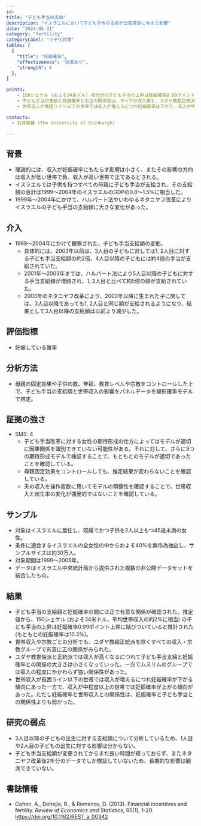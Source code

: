 ```yaml
---
id: 
title: "子ども手当の支給"
description: "イスラエルにおいて子ども手当の支給が出産意欲に与えた影響"
date: "2024-05-31"
category: "fertility"
categoryLabel: "少子化対策"
tables: [
  {
    "title": "妊娠確率",
    "effectiveness": "効果あり",
    "strength": 4
  },
]

points:
    - 150シェケル (およそ34米ドル) 相当分の子ども手当の上昇は妊娠確率0.99ポイント上昇に結びついていると推計された。
    - 子ども手当の支給と妊娠確率との正の関係性は、すべての収入層と、ユダヤ教超正統派を除くすべての宗教グループで確認された。
    - 世帯収入が貧困ライン以下の世帯では収入が増えるにつれ妊娠確率は下がり、収入が中程度以上の世帯では上がる傾向にあった。ただし妊娠確率への世帯収入の影響は、子ども手当の影響よりも小さかった。

contacts:
  - 石井俊輔 (The University of Edinburgh)

---
```


## 背景
- 理論的には、収入が妊娠確率にもたらす影響は小さく、またその影響の方向は収入が低い世帯で負、収入が高い世帯で正であるとされる。
- イスラエルでは子供を持つすべての母親に子ども手当が支給され、その支給額の合計は1999～2004年のイスラエルのGDPの0.8～1.5%に相当した。
- 1999年～2004年にかけて、ハルパート法やいわゆるネタニヤフ改革によりイスラエルの子ども手当の支給額に大きな変化があった。

## 介入
- 1999～2004年にかけて観察された、子ども手当支給額の変動。
  - 具体的には、2003年以前は、3人目の子どもに対しては1, 2人目に対する子ども手当支給額の約2倍、4人目以降の子どもには約4倍の手当が支給されていた。
  - 2001年～2003年までは、ハルパート法により5人目以降の子どもに対する手当支給額が増額され、1, 2人目と比べて約5倍の額が支給されていた。
  - 2003年のネタニヤフ改革により、2003年以降に生まれた子に関しては、3人目以降であっても1, 2人目と同じ額が支給されるようになり、結果として3人目以降の支給額は以前より減少した。

## 評価指標
- 妊娠している確率

## 分析方法
- 母親の固定効果や子供の数、年齢、教育レベルや宗教をコントロールした上で、子ども手当の支給額と世帯収入の影響をパネルデータを線形確率モデルで推定。

## 証拠の強さ
- SMS: 4
  - 子ども手当改革に対する女性の期待形成の仕方によってはモデルが適切に因果関係を識別できていない可能性がある。それに対して、さらに3つの期待形成モデルで検証することで、もともとのモデルが適切であったことを確認している。
  - 母親固定効果をコントロールしても、推定結果が変わらないことを確認している。
  - 夫の収入を操作変数に用いてモデルの頑健性を確認することで、世帯収入と出生率の変化が偶発的ではないことを確認している。

## サンプル
- 対象はイスラエルに居住し、既婚でかつ子供を2人以上もつ45歳未満の女性。
- 条件に適合するイスラエルの全女性の中からおよそ40%を無作為抽出し、サンプルサイズは約30万人。
- 対象期間は1999～2005年。
- データはイスラエル中央統計局から提供された複数の非公開データセットを結合したもの。

## 結果
- 子ども手当の支給額と妊娠確率の間には正で有意な関係が確認された。推定値から、150シェケル (およそ34米ドル、平均世帯収入の約2%に相当) の子ども手当の上昇は妊娠確率0.99ポイント上昇に結びついていると推計された (もともとの妊娠確率は10.3%)。
- 世帯収入や宗教ごとの分析でも、ユダヤ教超正統派を除くすべての収入・宗教グループで有意に正の関係がみられた。
- ユダヤ教世俗派と正統派では収入が高くなるにつれて子ども手当支給と妊娠確率との関係の大きさは小さくなっていった。一方でムスリムのグループでは収入の程度にかかわらず強い関係性があった。
- 世帯収入が貧困ライン以下の世帯では収入が増えるにつれ妊娠確率が下がる傾向にあった一方で、収入が中程度以上の世帯では妊娠確率が上がる傾向があった。ただし妊娠確率と世帯収入との関係性は、妊娠確率と子ども手当との関係性よりも弱かった。

## 研究の弱点
- 3人目以降の子どもの出生に対する支給額について分析しているため、1人目や2人目の子どもの出生に対する影響は分からない。
- 子ども手当支給額が変更されてからまだ長い時間が経っておらず、またネタニヤフ改革後2年分のデータでしか検証していないため、長期的な影響は観測できていない。

## 書誌情報
- Cohen, A., Dehejia, R., & Romanov, D. (2013). Financial incentives and fertility. *Review of Economics and Statistics*, 95(1), 1-20. https://doi.org/10.1162/REST_a_00342
